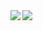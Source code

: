 <!--
### Hi there 👋
-->
<a href="https://github.com/scheric">
  <img align="left" src="https://github-readme-stats.vercel.app/api?username=scheric&show_icons=true&hide_border=true" />
</a>
<a href="https://github.com/scheric">
  <img align="left" src="https://github-readme-stats.vercel.app/api/top-langs/?username=scheric" />
</a>

<!--
**scheric/scheric** is a ✨ _special_ ✨ repository because its `README.md` (this file) appears on your GitHub profile.

Here are some ideas to get you started:

- 🔭 I’m currently working on ...
- 🌱 I’m currently learning ...
- 👯 I’m looking to collaborate on ...
- 🤔 I’m looking for help with ...
- 💬 Ask me about ...
- 📫 How to reach me: ...
- 😄 Pronouns: ...
- ⚡ Fun fact: ...
-->
